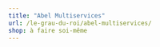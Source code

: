 ```yaml
---
title: "Abel Multiservices"
url: /le-grau-du-roi/abel-multiservices/
shop: à faire soi-même
---
```

